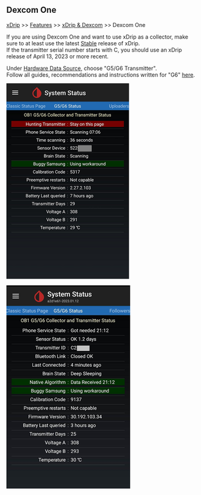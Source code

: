 ## Dexcom One  
[xDrip](../README.md) >> [Features](./Features_page.md) >> [xDrip & Dexcom](./Dexcom_page.md) >> Dexcom One    
  
If you are using Dexcom One and want to use xDrip as a collector, make sure to at least use the latest [Stable](./Updates.md) release of xDrip.  
If the transmitter serial number starts with C, you should use an xDrip release of April 13, 2023 or more recent.  
  
Under [Hardware Data Source](./HardwareDataSource.md), choose "G5/G6 Transmitter".  
Follow all guides, recommendations and instructions written for "G6" [here](./Dexcom_page.md).  
  
![](./images/dex-one-statuspg.png)  
  
![](./images/dex-oneC-statuspg.png)  
